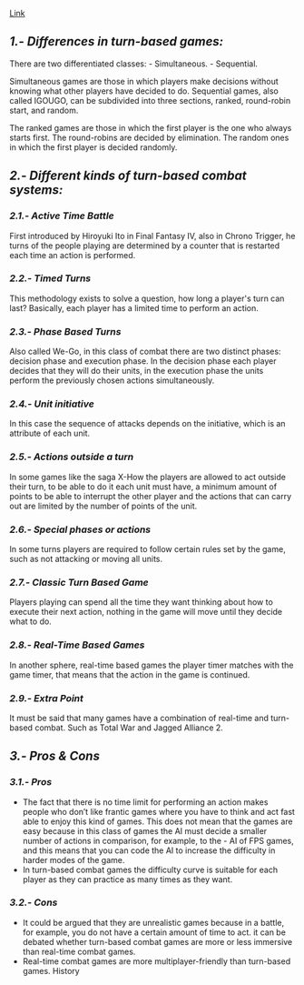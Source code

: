 [Link](https://google.com)

## _1.- Differences in turn-based games:_
  There are two differentiated classes:
     - Simultaneous.
     - Sequential.

  Simultaneous games are those in which players make decisions without knowing what other players have decided to do.
  Sequential games, also called IGOUGO, can be subdivided into three sections, ranked, round-robin start, and random.

  The ranked games are those in which the first player is the one who always starts first.
  The round-robins are decided by elimination.
  The random ones in which the first player is decided randomly.

## _2.- Different kinds of turn-based combat systems:_

 ### _2.1.- Active Time Battle_
   First introduced by Hiroyuki Ito in Final Fantasy IV, also in Chrono Trigger, he turns of the people playing are determined by
   a counter that is restarted each time an action is performed.

### _2.2.- Timed Turns_
   This methodology exists to solve a question, how long a player's turn can last? Basically, each player has a limited time to perform
   an action.

### _2.3.- Phase Based Turns_
   Also called We-Go, in this class of combat there are two distinct phases: decision phase and execution phase. In the decision phase each
   player decides that they will do their units, in the execution phase the units perform the previously chosen actions simultaneously.

### _2.4.- Unit initiative_
   In this case the sequence of attacks depends on the initiative, which is an attribute of each unit.

### _2.5.- Actions outside a turn_
   In some games like the saga X-How the players are allowed to act outside their turn, to be able to do it each unit must have, a minimum
   amount of points to be able to interrupt the other player and the actions that can carry out are limited by the number of points of the
   unit.

### _2.6.- Special phases or actions_
   In some turns players are required to follow certain rules set by the game, such as not attacking or moving all units.

### _2.7.- Classic Turn Based Game_
   Players playing can spend all the time they want thinking about how to execute their next action, nothing in the game will move until
   they decide what to do.

### _2.8.- Real-Time Based Games_
   In another sphere, real-time based games the player timer matches with the game timer, that means that the action in the game is
   continued.

### _2.9.- Extra Point_
   It must be said that many games have a combination of real-time and turn-based combat. Such as Total War and Jagged Alliance 2.

## _3.- Pros & Cons_

### _3.1.- Pros_
- The fact that there is no time limit for performing an action makes people who don’t like frantic games where you have to think and act fast able to enjoy this kind of games. This does not mean that the games are easy because in this class of games the AI must decide a smaller number of actions in comparison, for example, to the - AI of FPS games, and this means that you can code the AI to increase the difficulty in harder modes of the game.
- In turn-based combat games the difficulty curve is suitable for each player as they can practice as many times as they want.

### _3.2.- Cons_
- It could be argued that they are unrealistic games because in a battle, for example, you do not have a certain amount of time to act.
  it can be debated whether turn-based combat games are more or less immersive than real-time combat games.
- Real-time combat games are more multiplayer-friendly than turn-based games.
History
